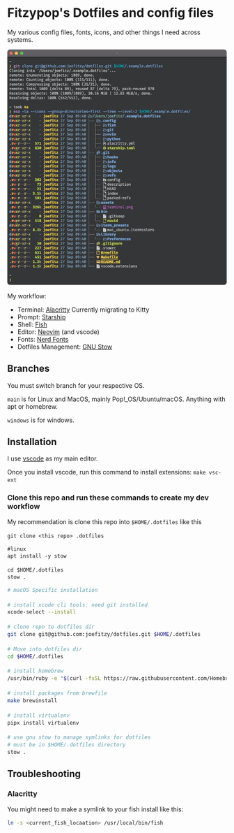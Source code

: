 # Fitzypop's Dotfiles and config files

My various config files, fonts, icons, and other things I need across systems.

![Terminal Image](/assets/terminal.png "My terminal image")

My workflow:

- Terminal: [Alacritty](https://github.com/alacritty/alacritty) Currently migrating to Kitty
- Prompt: [Starship](https://starship.rs/)
- Shell: [Fish](https://fishshell.com/)
- Editor: [Neovim](https://github.com/neovim/neovim) (and vscode)
- Fonts: [Nerd Fonts](https://www.nerdfonts.com/)
- Dotfiles Management: [GNU Stow](https://www.gnu.org/software/stow/)

## Branches

You must switch branch for your respective OS.

`main` is for Linux and MacOS, mainly Pop!_OS/Ubuntu/macOS. Anything with apt or homebrew.

`windows` is for windows.

## Installation

I use [vscode](https://code.visualstudio.com/docs/setup/mac) as my main editor.

Once you install vscode, run this command to install extensions: `make vsc-ext`

### Clone this repo and run these commands to create my dev workflow

My recommendation is clone this repo into `$HOME/.dotfiles` like this

```git clone <this repo> .dotfiles```

```shell
#linux
apt install -y stow

cd $HOME/.dotfiles
stow .
```

```sh
# macOS Specific installation

# install xcode cli tools: need git installed
xcode-select --install

# clone repo to dotfiles dir
git clone git@github.com:joefitzy/dotfiles.git $HOME/.dotfiles

# Move into dotfiles dir
cd $HOME/.dotfiles

# install homebrew
/usr/bin/ruby -e "$(curl -fsSL https://raw.githubusercontent.com/Homebrew/install/master/install)"

# install packages from brewfile
make brewinstall

# install virtualenv
pipx install virtualenv

# use gnu stow to manage symlinks for dotfiles
# must be in $HOME/.dotfiles directory
stow .
```

## Troubleshooting

### Alacritty

You might need to make a symlink to your fish install like this:

```sh
ln -s <current_fish_locaation> /usr/local/bin/fish
```
